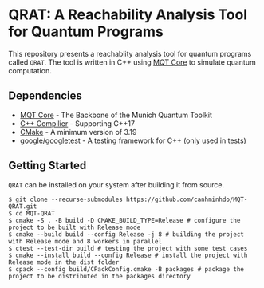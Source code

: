 # QRAT: A Reachability Analysis Tool for Quantum Programs
This repository presents a reachablity analysis tool for quantum programs called `QRAT`. The tool is written in C++ using [MQT Core](https://github.com/cda-tum/mqt-core) to simulate quantum computation.

## Dependencies
- [MQT Core](https://github.com/cda-tum/mqt-core) - The Backbone of the Munich Quantum Toolkit
- [C++ Compilier](https://clang.llvm.org) - Supporting C++17
- [CMake](https://cmake.org) - A minimum version of 3.19
- [google/googletest](https://github.com/google/googletest) - A testing framework for C++ (only used in tests)

## Getting Started

`QRAT` can be installed on your system after building it from source.
```shell
$ git clone --recurse-submodules https://github.com/canhminhdo/MQT-QRAT.git
$ cd MQT-QRAT
$ cmake -S . -B build -D CMAKE_BUILD_TYPE=Release # configure the project to be built with Release mode
$ cmake --build build --config Release -j 8 # building the project with Release mode and 8 workers in parallel
$ ctest --test-dir build # testing the project with some test cases
$ cmake --install build --config Release # install the project with Release mode in the dist folder
$ cpack --config build/CPackConfig.cmake -B packages # package the project to be distributed in the packages directory
```